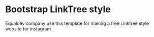# Bootstrap LinkTree style

Equaldev company use this template for making a free Linktree style website for instagram
